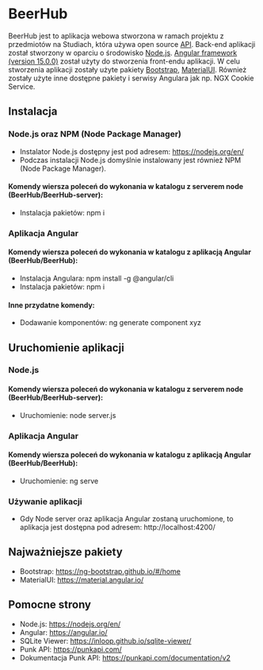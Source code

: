 # BeerHub
BeerHub jest to aplikacja webowa stworzona w ramach projektu z przedmiotów na Studiach, która używa open source [API](https://punkapi.com/). Back-end aplikacji został stworzony w oparciu o środowisko [Node.js](https://nodejs.org/en/). [Angular framework (version 15.0.0)](https://angular.io/) został użyty do stworzenia front-endu aplikacji. W celu stworzenia aplikacji zostały użyte pakiety [Bootstrap](https://ng-bootstrap.github.io/#/home), [MaterialUI](https://material.angular.io/). Również zostały użyte inne dostępne pakiety i serwisy Angulara jak np. NGX Cookie Service.
## Instalacja
### Node.js oraz NPM (Node Package Manager)
- Instalator Node.js dostępny jest pod adresem: https://nodejs.org/en/
- Podczas instalacji Node.js domyślnie instalowany jest również NPM (Node Package Manager).
#### Komendy wiersza poleceń do wykonania w katalogu z serverem node (BeerHub/BeerHub-server):
- Instalacja pakietów:
npm i
### Aplikacja Angular
#### Komendy wiersza poleceń do wykonania w katalogu z aplikacją Angular (BeerHub/BeerHub):
- Instalacja Angulara:
npm install -g @angular/cli
- Instalacja pakietów:
npm i
#### Inne przydatne komendy:
- Dodawanie komponentów:
ng generate component xyz
## Uruchomienie aplikacji
### Node.js
#### Komendy wiersza poleceń do wykonania w katalogu z serverem node (BeerHub/BeerHub-server): 
-  Uruchomienie:
node server.js
### Aplikacja Angular
#### Komendy wiersza poleceń do wykonania w katalogu z aplikacją Angular (BeerHub/BeerHub):
-  Uruchomienie:
ng serve
### Używanie aplikacji
- Gdy Node server oraz aplikacja Angular zostaną uruchomione, to aplikacja jest dostępna pod adresem: http://localhost:4200/
## Najważniejsze pakiety
- Bootstrap:
https://ng-bootstrap.github.io/#/home
- MaterialUI:
https://material.angular.io/
## Pomocne strony
- Node.js:
https://nodejs.org/en/
- Angular:
https://angular.io/
- SQLite Viewer:
https://inloop.github.io/sqlite-viewer/
- Punk API:
https://punkapi.com/
- Dokumentacja Punk API:
https://punkapi.com/documentation/v2
